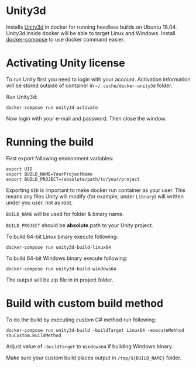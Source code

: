 # Unity3d

Installs [Unity3d][] in docker for running headless builds on Ubuntu 18.04.
Unity3d inside docker will be able to target Linux and Windows.
Install [docker-compose][] to use docker command easier.

# Activating Unity license

To run Unity first you need to login with your account.
Activation information will be stored outside of container in `~/.cache/docker-unity3d` folder.

Run Unity3d:

    docker-compose run unity3d-activate

Now login with your e-mail and password. Then close the window.

# Running the build

First export following environment variables:

    export UID
    export BUILD_NAME=YourProjectName
    export BUILD_PROJECT=/absolute/path/to/your/project

Exporting `UID` is important to make docker run container as your user. This means any files Unity
will modify (for example, under `Library`) will written under you user, not as root.

`BUILD_NAME` will be used for folder & binary name.

`BUILD_PROJECT` should be **absolute** path to your Unity project.

To build 64-bit Linux binary execute following:

    docker-compose run unity3d-build-linux64

To build 64-bit Windows binary execute following:

    docker-compose run unity3d-build-windows64

The output will be zip file in in project folder.

# Build with custom build method

To do the build by executing custom C# method run following:

    docker-compose run unity3d-build -buildTarget Linux64 -executeMethod YouCustom.BuildMethod

Adjust value of `-buildTarget` to `Windows64` if building Windows binary.

Make sure your custom build places output in `/tmp/${BUILD_NAME}` folder.

[Unity3d]: https://unity3d.com/
[docker-compose]: https://docs.docker.com/compose/
